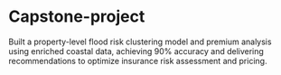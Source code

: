 # Capstone-project
Built a property-level flood risk clustering model and premium analysis using enriched coastal data, achieving 90% accuracy and  delivering recommendations to optimize insurance risk assessment and pricing. 
